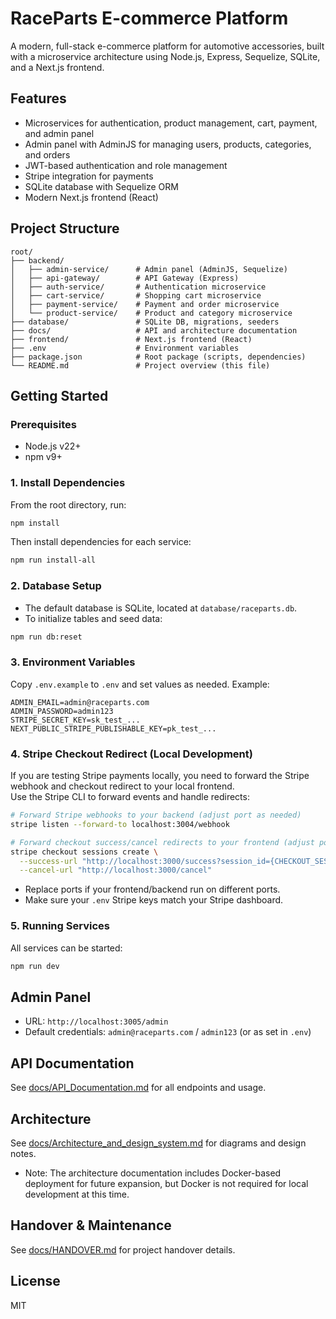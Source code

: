 # RaceParts E-commerce Platform

A modern, full-stack e-commerce platform for automotive accessories, built with a microservice architecture using Node.js, Express, Sequelize, SQLite, and a Next.js frontend.

## Features

- Microservices for authentication, product management, cart, payment, and admin panel
- Admin panel with AdminJS for managing users, products, categories, and orders
- JWT-based authentication and role management
- Stripe integration for payments
- SQLite database with Sequelize ORM
- Modern Next.js frontend (React)

## Project Structure

```
root/
├── backend/
│   ├── admin-service/      # Admin panel (AdminJS, Sequelize)
│   ├── api-gateway/        # API Gateway (Express)
│   ├── auth-service/       # Authentication microservice
│   ├── cart-service/       # Shopping cart microservice
│   ├── payment-service/    # Payment and order microservice
│   └── product-service/    # Product and category microservice
├── database/               # SQLite DB, migrations, seeders
├── docs/                   # API and architecture documentation
├── frontend/               # Next.js frontend (React)
├── .env                    # Environment variables
├── package.json            # Root package (scripts, dependencies)
└── README.md               # Project overview (this file)
```

## Getting Started

### Prerequisites
- Node.js v22+
- npm v9+

### 1. Install Dependencies
From the root directory, run:
```bash
npm install
```
Then install dependencies for each service:
```bash
npm run install-all
```

### 2. Database Setup
- The default database is SQLite, located at `database/raceparts.db`.
- To initialize tables and seed data:
```bash
npm run db:reset
```

### 3. Environment Variables
Copy `.env.example` to `.env` and set values as needed. Example:
```
ADMIN_EMAIL=admin@raceparts.com
ADMIN_PASSWORD=admin123
STRIPE_SECRET_KEY=sk_test_...
NEXT_PUBLIC_STRIPE_PUBLISHABLE_KEY=pk_test_...
```
<!-- start Stripe forward port for redirect from checkout page-->
### 4. Stripe Checkout Redirect (Local Development)

If you are testing Stripe payments locally, you need to forward the Stripe webhook and checkout redirect to your local frontend.  
Use the Stripe CLI to forward events and handle redirects:

```bash
# Forward Stripe webhooks to your backend (adjust port as needed)
stripe listen --forward-to localhost:3004/webhook

# Forward checkout success/cancel redirects to your frontend (adjust port as needed)
stripe checkout sessions create \
  --success-url "http://localhost:3000/success?session_id={CHECKOUT_SESSION_ID}" \
  --cancel-url "http://localhost:3000/cancel"
```

- Replace ports if your frontend/backend run on different ports.
- Make sure your `.env` Stripe keys match your Stripe dashboard.

### 5. Running Services
All services can be started:
```bash
npm run dev
```




## Admin Panel
- URL: `http://localhost:3005/admin`
- Default credentials: `admin@raceparts.com` / `admin123` (or as set in `.env`)

## API Documentation
See [docs/API_Documentation.md](docs/API_Documentation.md) for all endpoints and usage.

## Architecture
See [docs/Architecture_and_design_system.md](docs/Architecture_and_design_system.md) for diagrams and design notes.
- Note: The architecture documentation includes Docker-based deployment for future expansion, but Docker is not required for local development at this time.

## Handover & Maintenance
See [docs/HANDOVER.md](docs/HANDOVER.md) for project handover details.

## License
MIT
